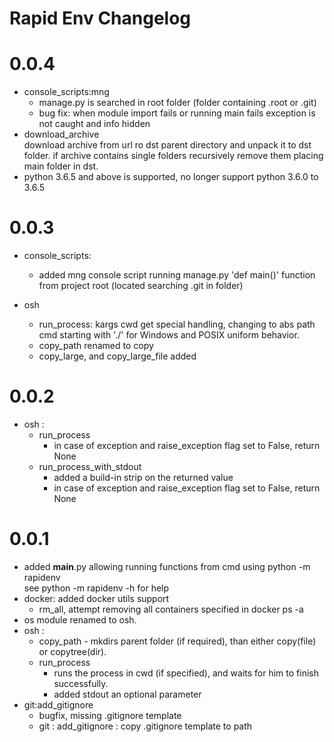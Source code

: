 # Rapid Env Changelog

# 0.0.4
- console_scripts:mng 
    - manage.py is searched in root folder (folder containing .root or .git)
    - bug fix: when module import fails or running main fails exception is not caught and info hidden 
- download_archive  
  download archive from url ro dst parent directory and unpack it to dst folder.
  if archive contains single folders recursively remove them placing main folder in dst.
- python 3.6.5 and above is supported, no longer support python 3.6.0 to 3.6.5

# 0.0.3 
- console_scripts:
    - added mng console script running manage.py 'def main()' function from project root (located searching .git in folder)   

- osh
    - run_process: kargs cwd get special handling, changing to abs path cmd starting with './' for Windows and POSIX uniform behavior.
    - copy_path renamed to copy
    - copy_large, and copy_large_file added

# 0.0.2
- osh : 
    - run_process 
        - in case of exception and raise_exception flag set to False, return None 
    - run_process_with_stdout 
        - added a build-in strip on the returned value
        - in case of exception and raise_exception flag set to False, return None 

# 0.0.1
- added __main__.py allowing running functions from cmd using python -m rapidenv  
  see python -m rapidenv -h for help
- docker: added docker utils support
    - rm_all, attempt removing all containers specified in docker ps -a 
- os module renamed to osh.
- osh :  
    - copy_path - mkdirs parent folder (if required), than either copy(file) or copytree(dir).
    - run_process 
        - runs the process in cwd (if specified), and waits for him to finish successfully.
        - added stdout an optional parameter
- git:add_gitignore 
    - bugfix, missing .gitignore template
    - git : add_gitignore : copy .gitignore template to path
